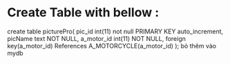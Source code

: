 # Create Table with bellow :
create table picturePro(
	pic_id int(11) not null PRIMARY KEY auto_increment, 
    picName text  NOT NULL, 
    a_motor_id  int(11) NOT NULL,
   foreign key(a_motor_id) References A_MOTORCYCLE(a_motor_id)
); bỏ thêm vào mydb
